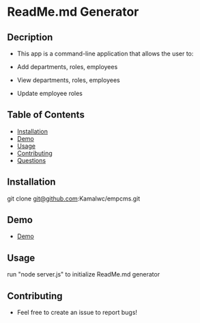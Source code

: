 # ReadMe.md Generator

## Decription 
* This app is a command-line application that allows the user to:

* Add departments, roles, employees

* View departments, roles, employees

* Update employee roles

## Table of Contents 
* [Installation](#installation)
* [Demo](#Demo)
* [Usage](#usage)
* [Contributing](#contributing)
* [Questions](#questions)
        
    
## Installation
git clone git@github.com:Kamalwc/empcms.git

## Demo 
* [Demo](#https://youtu.be/O5VIpMJN2u4)

## Usage
run "node server.js" to initialize ReadMe.md generator

## Contributing
* Feel free to create an issue to report bugs!

    